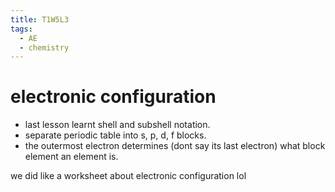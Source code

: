 ```yaml
---
title: T1W5L3
tags:
  - AE
  - chemistry
---
```


# electronic configuration

- last lesson learnt shell and subshell notation.
- separate periodic table into s, p, d, f blocks.
- the outermost electron determines (dont say its last electron) what block element an element is.

we did like a worksheet about electronic configuration lol
